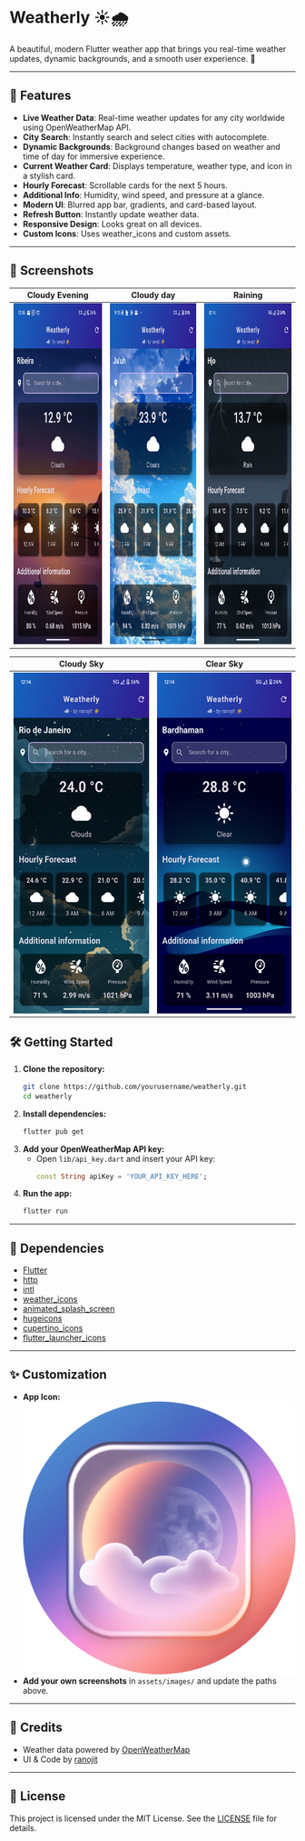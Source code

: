 # Weatherly ☀️🌧️


A beautiful, modern Flutter weather app that brings you real-time weather updates, dynamic backgrounds, and a smooth user experience. 🌈

---

## 🚀 Features

- **Live Weather Data**: Real-time weather updates for any city worldwide using OpenWeatherMap API.
- **City Search**: Instantly search and select cities with autocomplete.
- **Dynamic Backgrounds**: Background changes based on weather and time of day for immersive experience.
- **Current Weather Card**: Displays temperature, weather type, and icon in a stylish card.
- **Hourly Forecast**: Scrollable cards for the next 5 hours.
- **Additional Info**: Humidity, wind speed, and pressure at a glance.
- **Modern UI**: Blurred app bar, gradients, and card-based layout.
- **Refresh Button**: Instantly update weather data.
- **Responsive Design**: Looks great on all devices.
- **Custom Icons**: Uses weather_icons and custom assets.

---

## 📱 Screenshots

| Cloudy Evening  | Cloudy day | Raining |
|-----------------|-------------|-----------------|
| <img src="weatherly-img-1.png" alt="Home Screen" width="400" height="600"/> | <img src="weatherly-img-2.png" alt="City Search" width="400" height="600"/> | <img src="weatherly-img-3.png" alt="Hourly Forecast" width="400" height="600"/> |

| Cloudy Sky | Clear Sky |
|---------|---------|
| <img src="weatherly-img-4.png" alt="Extra 1" width="300" height="600"/> | <img src="weatherly-img-5.png" alt="Extra 2" width="300" height="600"/> |
## 🛠️ Getting Started

1. **Clone the repository:**
   ```bash
   git clone https://github.com/yourusername/weatherly.git
   cd weatherly
   ```
2. **Install dependencies:**
   ```bash
   flutter pub get
   ```
3. **Add your OpenWeatherMap API key:**
   - Open `lib/api_key.dart` and insert your API key:
     ```dart
     const String apiKey = 'YOUR_API_KEY_HERE';
     ```
4. **Run the app:**
   ```bash
   flutter run
   ```

---

## 🧩 Dependencies
- [Flutter](https://flutter.dev/)
- [http](https://pub.dev/packages/http)
- [intl](https://pub.dev/packages/intl)
- [weather_icons](https://pub.dev/packages/weather_icons)
- [animated_splash_screen](https://pub.dev/packages/animated_splash_screen)
- [hugeicons](https://pub.dev/packages/hugeicons)
- [cupertino_icons](https://pub.dev/packages/cupertino_icons)
- [flutter_launcher_icons](https://pub.dev/packages/flutter_launcher_icons)

---

## ✨ Customization
- **App Icon:** ![App Icon](assets/images/icon3.png)
- **Add your own screenshots** in `assets/images/` and update the paths above.

---

## 🙌 Credits
- Weather data powered by [OpenWeatherMap](https://openweathermap.org/)
- UI & Code by [ranojit](https://github.com/yourusername)

---

## 📄 License

This project is licensed under the MIT License. See the [LICENSE](LICENSE) file for details.
